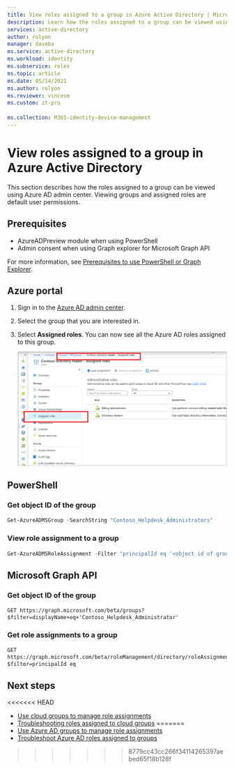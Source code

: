 ```yaml
---
title: View roles assigned to a group in Azure Active Directory | Microsoft Docs
description: Learn how the roles assigned to a group can be viewed using Azure AD admin center. Viewing groups and assigned roles are default user permissions.
services: active-directory
author: rolyon
manager: daveba
ms.service: active-directory
ms.workload: identity
ms.subservice: roles
ms.topic: article
ms.date: 05/14/2021
ms.author: rolyon
ms.reviewer: vincesm
ms.custom: it-pro

ms.collection: M365-identity-device-management
---
```



# View roles assigned to a group in Azure Active Directory

This section describes how the roles assigned to a group can be viewed using Azure AD admin center. Viewing groups and assigned roles are default user permissions.

## Prerequisites

- AzureADPreview module when using PowerShell
- Admin consent when using Graph explorer for Microsoft Graph API

For more information, see [Prerequisites to use PowerShell or Graph Explorer](prerequisites.md).

## Azure portal

1. Sign in to the [Azure AD admin center](https://portal.azure.com/#blade/Microsoft_AAD_IAM/ActiveDirectoryMenuBlade/Overview).

1. Select the group that you are interested in.

1. Select **Assigned roles**. You can now see all the Azure AD roles assigned to this group.

   ![View all roles assigned to a selected group](./media/groups-view-assignments/view-assignments.png)

## PowerShell

### Get object ID of the group

```powershell
Get-AzureADMSGroup -SearchString "Contoso_Helpdesk_Administrators"
```

### View role assignment to a group

```powershell
Get-AzureADMSRoleAssignment -Filter "principalId eq '<object id of group>" 
```

## Microsoft Graph API

### Get object ID of the group

```http
GET https://graph.microsoft.com/beta/groups?$filter=displayName+eq+'Contoso_Helpdesk_Administrator'
```

### Get role assignments to a group

```http
GET https://graph.microsoft.com/beta/roleManagement/directory/roleAssignments?$filter=principalId eq
```

## Next steps

<<<<<<< HEAD
- [Use cloud groups to manage role assignments](groups-concept.md)
- [Troubleshooting roles assigned to cloud groups](groups-faq-troubleshooting.yml)
=======
- [Use Azure AD groups to manage role assignments](groups-concept.md)
- [Troubleshoot Azure AD roles assigned to groups](groups-faq-troubleshooting.md)
>>>>>>> 8779cc43cc266f34114265397aebed65f18b128f
